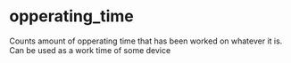 # opperating_time
Counts amount of opperating time that has been worked on whatever it is. Can be used as a work time of some device
